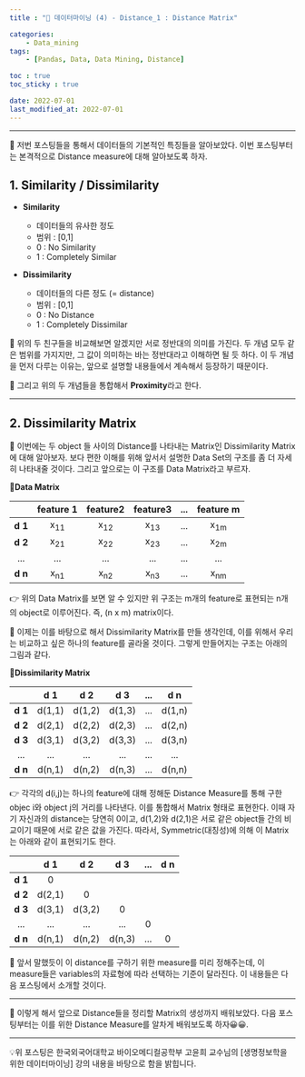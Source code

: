 ```yaml
---
title : "🧩 데이터마이닝 (4) - Distance_1 : Distance Matrix"

categories:
    - Data_mining
tags:
    - [Pandas, Data, Data Mining, Distance]

toc : true
toc_sticky : true

date: 2022-07-01
last_modified_at: 2022-07-01
---  
```

* * *  
  
🧩 저번 포스팅들을 통해서 데이터들의 기본적인 특징들을 알아보았다. 이번 포스팅부터는 본격적으로 Distance measure에 대해 알아보도록 하자.  
  
## 1. Similarity / Dissimilarity
  
- <b>Similarity</b>  
    - 데이터들의 유사한 정도  
    - 범위 : [0,1]  
    - 0 : No Similarity  
    - 1 : Completely Similar  
  
- <b>Dissimilarity</b>  
    - 데이터들의 다른 정도 (= distance)  
    - 범위 : [0,1]  
    - 0 : No Distance  
    - 1 : Completely Dissimilar  
  
  
🧩 위의 두 친구들을 비교해보면 알겠지만 서로 정반대의 의미를 가진다. 두 개념 모두 같은 범위를 가지지만, 그 값이 의미하는 바는 정반대라고 이해하면 될 듯 하다. 이 두 개념을 먼저 다루는 이유는, 앞으로 설명할 내용들에서 계속해서 등장하기 때문이다.  
  
🧩 그리고 위의 두 개념들을 통합해서 <b><a>Proximity</a></b>라고 한다.
  
* * *  

## 2. Dissimilarity Matrix  
  
🧩 이번에는 두 object 들 사이의 Distance를 나타내는 Matrix인 <a>Dissimilarity Matrix</a>에 대해 알아보자. 보다 편한 이해를 위해 앞서서 설명한 Data Set의 구조를 좀 더 자세히 나타내줄 것이다. 그리고 앞으로는 이 구조를 <a>Data Matrix</a>라고 부르자.  




  
<b>📝Data Matrix</b>  

||feature 1|feature2|feature3|...|feature m|
|:---:|:------:|:--------:|:--------:|:---:|:---------:|
|<b>d 1</b>|x<sub>11</sub>|x<sub>12</sub>|x<sub>13</sub>|...|x<sub>1m</sub>|
|<b>d 2</b>|x<sub>21</sub>|x<sub>22</sub>|x<sub>23</sub>|...|x<sub>2m</sub>|
|...|...|...|...|...|...|
|<b>d n</b>|x<sub>n1</sub>|x<sub>n2</sub>|x<sub>n3</sub>|...|x<sub>nm</sub>|  


  
👉 위의 Data Matrix를 보면 알 수 있지만 위 구조는 m개의 feature로 표현되는 n개의 object로 이루어진다. 즉, (n x m) matrix이다.  
  
🧩 이제는 이를 바탕으로 해서 Dissimilarity Matrix를 만들 생각인데, 이를 위해서 우리는 비교하고 싶은 하나의 feature를 골라올 것이다. 그렇게 만들어지는 구조는 아래의 그림과 같다.  
  
  
  
<b>📝Dissimilarity Matrix</b>  

  
||d 1|d 2|d 3|...|d n|
|:---:|:------:|:--------:|:--------:|:---:|:---------:|
|<b>d 1</b>|d(1,1)|d(1,2)|d(1,3)|...|d(1,n)|
|<b>d 2</b>|d(2,1)|d(2,2)|d(2,3)|...|d(2,n)|
|<b>d 3</b>|d(3,1)|d(3,2)|d(3,3)|...|d(3,n)|
|...|...|...|...|...|...|
|<b>d n</b>|d(n,1)|d(n,2)|d(n,3)|...|d(n,n)|  



👉 각각의 d(i,j)는 하나의 feature에 대해 정해둔 Distance Measure를 통해 구한 objec i와 object j의 거리를 나타낸다. 이를 통합해서 Matrix 형태로 표현한다. 이때 자기 자신과의 distance는 당연히 0이고, d(1,2)와 d(2,1)은 서로 같은 object들 간의 비교이기 때문에 서로 같은 값을 가진다. 따라서, Symmetric(대칭성)에 의해 이 Matrix는 아래와 같이 표현되기도 한다.  




  
||d 1|d 2|d 3|...|d n|
|:---:|:------:|:--------:|:--------:|:---:|:---------:|
|<b>d 1</b>|0|||||
|<b>d 2</b>|d(2,1)|0||||
|<b>d 3</b>|d(3,1)|d(3,2)|0|||
|...|...|...|...|0||
|<b>d n</b>|d(n,1)|d(n,2)|d(n,3)|...|0|  


  
🧩 앞서 말했듯이 이 distance를 구하기 위한 measure를 미리 정해주는데, 이 measure들은 variables의 자료형에 따라 선택하는 기준이 달라진다. 이 내용들은 다음 포스팅에서 소개할 것이다.  
  
* * *  

🧩 이렇게 해서 앞으로 Distance들을 정리할 Matrix의 생성까지 배워보았다. 다음 포스팅부터는 이를 위한 Distance Measure를 알차게 배워보도록 하자😀😀.  
  
* * *  
<div style="text-align: left">💡위 포스팅은 한국외국어대학교 바이오메디컬공학부 고윤희 교수님의 [생명정보학을 위한 데이터마이닝] 강의 내용을 바탕으로 함을 밝힙니다.</div>

